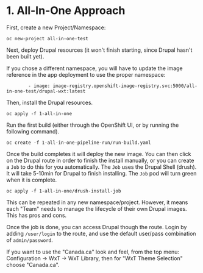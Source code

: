 # 1. All-In-One Approach

First, create a new Project/Namespace:

```
oc new-project all-in-one-test
```

Next, deploy Drupal resources (it won't finish starting, since Drupal hasn't been built yet).

If you chose a different namespace, you will have to update the image reference in the app deployment to use the proper namespace:

```
        - image: image-registry.openshift-image-registry.svc:5000/all-in-one-test/drupal-wxt:latest
```

Then, install the Drupal resources.

```
oc apply -f 1-all-in-one
```

Run the first build (either through the OpenShift UI, or by running the following command).

```
oc create -f 1-all-in-one-pipeline-run/run-build.yaml
```

Once the build completes it will deploy the new image.  You can then click on the Drupal route in order to finish the install manually, or you can create a `Job` to do this for you automatically.  The `Job` uses the Drupal Shell (drush).  It will take 5-10min for Drupal to finish installing.  The `Job` pod will turn green when it is complete.

```
oc apply -f 1-all-in-one/drush-install-job
```

This can be repeated in any new namespace/project.  However, it means each "Team" needs to manage the lifecycle of their own Drupal images.  This has pros and cons.

Once the job is done, you can access Drupal though the route.  Login by adding `/user/login` to the route, and use the default user/pass combination of `admin/password`.

If you want to use the "Canada.ca" look and feel, from the top menu:
Configuration -> WxT -> WxT Library, then for "WxT Theme Selection" choose "Canada.ca".
